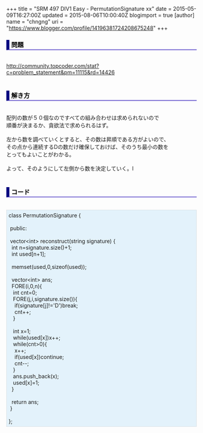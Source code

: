 +++
title = "SRM 497 DIV1 Easy - PermutationSignature xx"
date = 2015-05-09T16:27:00Z
updated = 2015-08-06T10:00:40Z
blogimport = true 
[author]
	name = "chngng"
	uri = "https://www.blogger.com/profile/14196381724208675248"
+++

<div dir="ltr" style="text-align: left;" trbidi="on"><h3 style="border-bottom: 2px solid slateblue; border-left: 8px solid navy; color: black; padding: 0px 0px 1px 5px;">問題 </h3><br /><a href="http://community.topcoder.com/stat?c=problem_statement&amp;pm=11115&amp;rd=14426" target="_blank">http://community.topcoder.com/stat?c=problem_statement&amp;pm=11115&amp;rd=14426</a><br /><br /><h3 style="border-bottom: 2px solid slateblue; border-left: 8px solid navy; color: black; padding: 0px 0px 1px 5px;">解き方 </h3><br />配列の数が５０個なのですべての組み合わせは求められないので<br />順番が決まるか、貪欲法で求められるはず。<br /><br />左から数を調べていくとすると、その数は昇順である方がよいので、<br />その点から連続するDの数だけ確保しておけば、そのうち最小の数を<br />とってもよいことがわかる。<br /><br />よって、そのようにして左側から数を決定していく。l<br /><br /><h3 style="border-bottom: 2px solid slateblue; border-left: 8px solid navy; color: black; padding: 0px 0px 1px 5px;">コード </h3><br /><div style="background-color: #e3f2fb; border: 1px dotted #CCCCCC; padding: 5px;">class PermutationSignature {<br /><br /><span class="Apple-tab-span" style="white-space: pre;"> </span>public:<br /><br /><span class="Apple-tab-span" style="white-space: pre;"> </span>vector&lt;int&gt; reconstruct(string signature) {<br /><span class="Apple-tab-span" style="white-space: pre;">  </span>int n=signature.size()+1;<br /><span class="Apple-tab-span" style="white-space: pre;">  </span>int used[n+1];<br /><br /><span class="Apple-tab-span" style="white-space: pre;">  </span>memset(used,0,sizeof(used));<br /><br /><span class="Apple-tab-span" style="white-space: pre;">  </span>vector&lt;int&gt; ans;<br /><span class="Apple-tab-span" style="white-space: pre;">  </span>FORE(i,0,n){<br /><span class="Apple-tab-span" style="white-space: pre;">   </span>int cnt=0;<br /><span class="Apple-tab-span" style="white-space: pre;">   </span>FORE(j,i,signature.size()){<br /><span class="Apple-tab-span" style="white-space: pre;">    </span>if(signature[j]!='D')break;<br /><span class="Apple-tab-span" style="white-space: pre;">    </span>cnt++;<br /><span class="Apple-tab-span" style="white-space: pre;">   </span>}<br /><br /><span class="Apple-tab-span" style="white-space: pre;">   </span>int x=1;<br /><span class="Apple-tab-span" style="white-space: pre;">   </span>while(used[x])x++;<br /><span class="Apple-tab-span" style="white-space: pre;">   </span>while(cnt&gt;0){<br /><span class="Apple-tab-span" style="white-space: pre;">    </span>x++;<br /><span class="Apple-tab-span" style="white-space: pre;">    </span>if(used[x])continue;<br /><span class="Apple-tab-span" style="white-space: pre;">    </span>cnt--;<br /><span class="Apple-tab-span" style="white-space: pre;">   </span>}<br /><span class="Apple-tab-span" style="white-space: pre;">   </span>ans.push_back(x);<br /><span class="Apple-tab-span" style="white-space: pre;">   </span>used[x]=1;<br /><span class="Apple-tab-span" style="white-space: pre;">  </span>}<br /><br /><span class="Apple-tab-span" style="white-space: pre;">  </span>return ans;<br /><span class="Apple-tab-span" style="white-space: pre;"> </span>}<br /><br />};</div></div>
